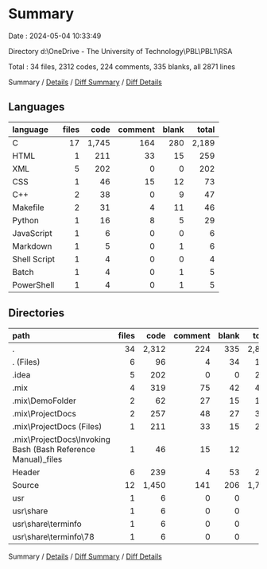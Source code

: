 # Summary

Date : 2024-05-04 10:33:49

Directory d:\\OneDrive - The University of Technology\\PBL\\PBL1\\RSA

Total : 34 files,  2312 codes, 224 comments, 335 blanks, all 2871 lines

Summary / [Details](details.md) / [Diff Summary](diff.md) / [Diff Details](diff-details.md)

## Languages
| language | files | code | comment | blank | total |
| :--- | ---: | ---: | ---: | ---: | ---: |
| C | 17 | 1,745 | 164 | 280 | 2,189 |
| HTML | 1 | 211 | 33 | 15 | 259 |
| XML | 5 | 202 | 0 | 0 | 202 |
| CSS | 1 | 46 | 15 | 12 | 73 |
| C++ | 2 | 38 | 0 | 9 | 47 |
| Makefile | 2 | 31 | 4 | 11 | 46 |
| Python | 1 | 16 | 8 | 5 | 29 |
| JavaScript | 1 | 6 | 0 | 0 | 6 |
| Markdown | 1 | 5 | 0 | 1 | 6 |
| Shell Script | 1 | 4 | 0 | 0 | 4 |
| Batch | 1 | 4 | 0 | 1 | 5 |
| PowerShell | 1 | 4 | 0 | 1 | 5 |

## Directories
| path | files | code | comment | blank | total |
| :--- | ---: | ---: | ---: | ---: | ---: |
| . | 34 | 2,312 | 224 | 335 | 2,871 |
| . (Files) | 6 | 96 | 4 | 34 | 134 |
| .idea | 5 | 202 | 0 | 0 | 202 |
| .mix | 4 | 319 | 75 | 42 | 436 |
| .mix\\DemoFolder | 2 | 62 | 27 | 15 | 104 |
| .mix\\ProjectDocs | 2 | 257 | 48 | 27 | 332 |
| .mix\\ProjectDocs (Files) | 1 | 211 | 33 | 15 | 259 |
| .mix\\ProjectDocs\\Invoking Bash (Bash Reference Manual)_files | 1 | 46 | 15 | 12 | 73 |
| Header | 6 | 239 | 4 | 53 | 296 |
| Source | 12 | 1,450 | 141 | 206 | 1,797 |
| usr | 1 | 6 | 0 | 0 | 6 |
| usr\\share | 1 | 6 | 0 | 0 | 6 |
| usr\\share\\terminfo | 1 | 6 | 0 | 0 | 6 |
| usr\\share\\terminfo\\78 | 1 | 6 | 0 | 0 | 6 |

Summary / [Details](details.md) / [Diff Summary](diff.md) / [Diff Details](diff-details.md)